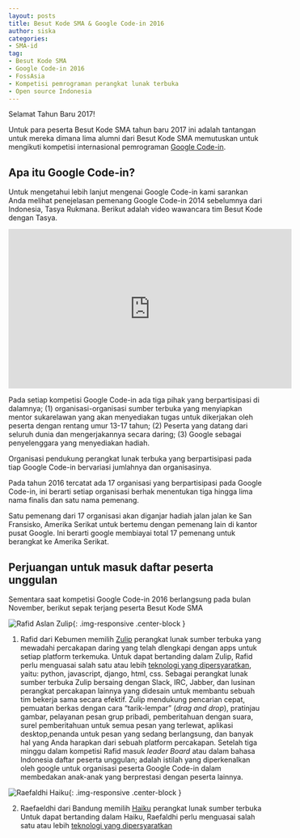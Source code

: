 ```yaml
---
layout: posts
title: Besut Kode SMA & Google Code-in 2016
author: siska
categories:
- SMA-id
tag:
- Besut Kode SMA
- Google Code-in 2016
- FossAsia
- Kompetisi pemrograman perangkat lunak terbuka
- Open source Indonesia 
---
```

Selamat Tahun Baru 2017! 

Untuk para peserta Besut Kode SMA tahun baru 2017 ini adalah tantangan untuk mereka dimana lima alumni dari Besut Kode SMA memutuskan untuk mengikuti kompetisi internasional pemrograman [Google Code-in](https://developers.google.com/open-source/gci/). 

## Apa itu Google Code-in? 

Untuk mengetahui lebih lanjut mengenai Google Code-in kami sarankan Anda melihat penejelasan pemenang Google Code-in 2014 sebelumnya dari Indonesia, Tasya Rukmana. Berikut adalah video wawancara tim Besut Kode dengan Tasya. 

<div class="video-container">
<iframe width="560" height="315" src="https://www.youtube.com/embed/Sj_NST0OhUc" frameborder="0" allowfullscreen></iframe>
</div>

Pada setiap kompetisi Google Code-in ada tiga pihak yang berpartisipasi di dalamnya; (1) organisasi-organisasi sumber terbuka yang menyiapkan mentor sukarelawan yang akan menyediakan tugas untuk dikerjakan oleh peserta dengan rentang umur 13-17 tahun; (2) Peserta yang datang dari seluruh dunia dan mengerjakannya secara daring; (3) Google sebagai penyelenggara yang menyediakan hadiah. 

Organisasi pendukung perangkat lunak terbuka yang berpartisipasi pada tiap Google Code-in bervariasi jumlahnya dan organisasinya.

Pada tahun 2016 tercatat ada 17 organisasi yang berpartisipasi pada Google Code-in, ini berarti setiap organisasi berhak menentukan tiga hingga lima nama finalis dan satu nama pemenang. 

Satu pemenang dari 17 organisasi akan diganjar hadiah jalan jalan ke San Fransisko, Amerika Serikat untuk bertemu dengan pemenang lain di kantor pusat Google. Ini berarti google membiayai total 17 pemenang untuk berangkat ke Amerika Serikat. 

## Perjuangan untuk masuk daftar peserta unggulan 
Sementara saat kompetisi Google Code-in 2016 berlangsung pada bulan November, berikut sepak terjang peserta Besut Kode SMA 

![Rafid Aslan Zulip](http://wikimedia-id.github.io/besutkode/img/blog/Zulip%20Rafid%20Aslan.png "Rafid Aslan Zulip"){: .img-responsive .center-block } 

1. Rafid dari Kebumen memilih [Zulip](https://zulip.org/) perangkat lunak sumber terbuka yang mewadahi percakapan daring yang telah dlengkapi dengan apps untuk setiap platform terkemuka. Untuk dapat bertanding dalam Zulip, Rafid perlu menguasai salah satu atau lebih [teknologi yang dipersyaratkan](https://codein.withgoogle.com/organizations/zulip/), yaitu: python, javascript, django, html, css. Sebagai perangkat lunak sumber terbuka Zulip bersaing dengan Slack, IRC, Jabber, dan lusinan perangkat percakapan lainnya yang didesain untuk membantu sebuah tim bekerja sama secara efektif. Zulip mendukung pencarian cepat, pemuatan berkas dengan cara “tarik-lempar” (*drag and drop*), pratinjau gambar, pelayanan pesan grup pribadi, pemberitahuan dengan suara, surel pemberitahuan untuk semua pesan yang terlewat, aplikasi desktop,penanda untuk pesan yang sedang berlangsung, dan banyak hal yang Anda harapkan dari sebuah platform percakapan.  Setelah tiga minggu dalam kompetisi Rafid masuk *leader Board* atau dalam bahasa Indonesia daftar peserta unggulan; adalah istilah yang diperkenalkan oleh google untuk organisasi peserta Google Code-in dalam membedakan anak-anak yang berprestasi dengan peserta lainnya.

![Raefaldhi Haiku](http://wikimedia-id.github.io/besutkode/img/blog/Haiku%20Leader%20Board.png "Raefaldhi Haiku"){: .img-responsive .center-block }

2. Raefaeldhi dari Bandung memilih [Haiku](https://www.haiku-os.org/) perangkat lunak sumber terbuka 
Untuk dapat bertanding dalam Haiku, Raefaldhi perlu menguasai salah satu atau lebih [teknologi yang dipersyaratkan](https://codein.withgoogle.com/organizations/haiku-inc/) 

